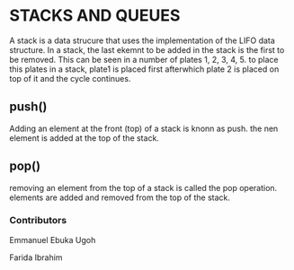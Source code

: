 # STACKS AND QUEUES
A stack is a data strucure that uses the implementation of the LIFO data structure. In a stack, the last ekemnt to be added in the stack is the first to be removed. This can be seen in a number of plates 1, 2, 3, 4, 5. to place this plates in a stack, plate1 is placed first afterwhich plate 2 is placed on top of it and the cycle continues.

## push()

Adding an element at the front (top) of a stack is knonn as push. the nen element is added at the top of the stack.

## pop()
removing an element from the top of a stack is called the pop operation. elements are added and removed from the top of the stack.

### Contributors
Emmanuel Ebuka Ugoh

Farida Ibrahim

